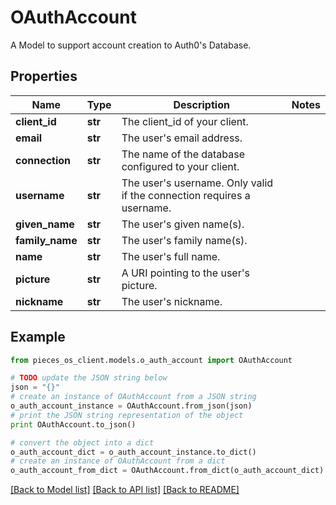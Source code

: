 # OAuthAccount

A Model to support account creation to Auth0's Database.

## Properties
Name | Type | Description | Notes
------------ | ------------- | ------------- | -------------
**client_id** | **str** | The client_id of your client. | 
**email** | **str** | The user&#39;s email address. | 
**connection** | **str** | The name of the database configured to your client. | 
**username** | **str** | The user&#39;s username. Only valid if the connection requires a username. | 
**given_name** | **str** | The user&#39;s given name(s). | 
**family_name** | **str** | The user&#39;s family name(s). | 
**name** | **str** | The user&#39;s full name. | 
**picture** | **str** | A URI pointing to the user&#39;s picture. | 
**nickname** | **str** | The user&#39;s nickname. | 

## Example

```python
from pieces_os_client.models.o_auth_account import OAuthAccount

# TODO update the JSON string below
json = "{}"
# create an instance of OAuthAccount from a JSON string
o_auth_account_instance = OAuthAccount.from_json(json)
# print the JSON string representation of the object
print OAuthAccount.to_json()

# convert the object into a dict
o_auth_account_dict = o_auth_account_instance.to_dict()
# create an instance of OAuthAccount from a dict
o_auth_account_from_dict = OAuthAccount.from_dict(o_auth_account_dict)
```
[[Back to Model list]](../README.md#documentation-for-models) [[Back to API list]](../README.md#documentation-for-api-endpoints) [[Back to README]](../README.md)



